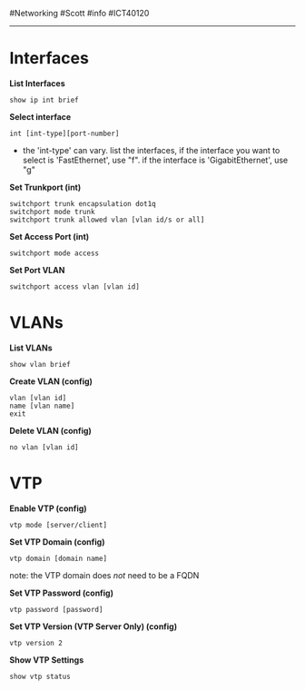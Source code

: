 #Networking #Scott #info #ICT40120 

---

# Interfaces

**List Interfaces**

```
show ip int brief
```

**Select interface**

```
int [int-type][port-number]
```
* the 'int-type' can vary. list the interfaces, if the interface you want to select is 'FastEthernet', use "f". if the interface is 'GigabitEthernet', use "g"

**Set Trunkport (int)**

```
switchport trunk encapsulation dot1q
switchport mode trunk
switchport trunk allowed vlan [vlan id/s or all]
```

**Set Access Port (int)**

```
switchport mode access 
```

**Set Port VLAN**

```
switchport access vlan [vlan id]
```
# VLANs 

**List VLANs**

```
show vlan brief
```

**Create VLAN (config)**

```
vlan [vlan id]
name [vlan name]
exit
```

**Delete VLAN (config)**

```
no vlan [vlan id]
```


# VTP 

**Enable VTP (config)**

```
vtp mode [server/client]
```

**Set VTP Domain (config)**

```
vtp domain [domain name]
```
note: the VTP domain does *not* need to be a FQDN

**Set VTP Password (config)**

```
vtp password [password]
```

**Set VTP Version (VTP Server Only) (config)**

```
vtp version 2
```

**Show VTP Settings**

```
show vtp status
```
